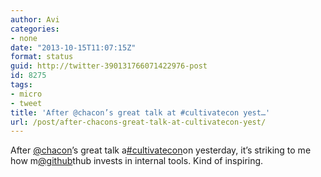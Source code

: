 ```yaml
---
author: Avi
categories:
- none
date: "2013-10-15T11:07:15Z"
format: status
guid: http://twitter-390131766071422976-post
id: 8275
tags:
- micro
- tweet
title: 'After @chacon’s great talk at #cultivatecon yest…'
url: /post/after-chacons-great-talk-at-cultivatecon-yest/
---
```

After [@chacon](http://twitter.com/chacon)’s great talk a[#cultivatecon](http://twitter.com/search?q=%23cultivatecon)on yesterday, it’s striking to me how m[@github](http://twitter.com/github)thub invests in internal tools. Kind of inspiring.